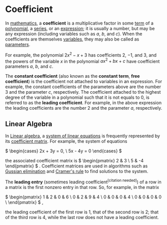 # Coefficient

In [mathematics](https://en.wikipedia.org/wiki/Mathematics), a __coefficient__ is a multiplicative factor in some [term](https://en.wikipedia.org/wiki/Summand) of a [polynomial](https://en.wikipedia.org/wiki/Polynomial), a [series](https://en.wikipedia.org/wiki/Series_(mathematics)), or an [expression](https://en.wikipedia.org/wiki/Expression_(mathematics)); it is usually a number, but may be any expression (including variables such as $a$, $b$, and $c$). When the coefficients are themselves [variables](https://en.wikipedia.org/wiki/Variable_(mathematics)), they may also be called as [parameters](https://en.wikipedia.org/wiki/Parameter).

For example, the polynomial $2x^2 - x + 3$ has coefficients $2$, $-1$, and $3$, and the powers of the variable $x$ in the polynomial $ax^2 + bx + c$ have coefficient parameters $a$, $b$, and $c$.

The __constant coefficient__ (also known as the __constant term__, __free coefficient__) is the coefficient not attached to variables in an expression. For example, the constant coefficients of the parameters above are the number $3$ and the parameter $c$, respectively. The coefficient attached to the highest degree of the variable in a polynomial such that it is not equals to $0$, is referred to as the __leading coefficient__. For example, in the above expression the leading coefficients are the number $2$ and the parameter $a$, respectively.

## Linear Algebra

In [Linear algebra](https://en.wikipedia.org/wiki/Linear_algebra), a [system of linear equations](https://en.wikipedia.org/wiki/System_of_linear_equations) is frequently represented by its [coefficient matrix](https://en.wikipedia.org/wiki/Coefficient_matrix). For example, the system of equations

$
\begin{cases}
2x + 3y = 0, \\
5x - 4y = 0
\end{cases}
$

the associated coefficient matrix is
$
\begin{pmatrix}
2 & 3 \\
5 & -4
\end{pmatrix}
$
. Coefficient matrices are used in algorithms such as [Gussian elimination](https://en.wikipedia.org/wiki/Gaussian_elimination) and [Cramer's rule](https://en.wikipedia.org/wiki/Cramer%27s_rule) to find solutions to the system.

The __leading entry__ (sometimes $\mathrm{leading\ coefficient}^\mathrm{[citation\ needed]}$) of a row in a matrix is the first nonzero entry in that row. So, for example, in the matrix

$
\begin{pmatrix}
1 & 2 & 0 & 6 \\
0 & 2 & 9 & 4 \\
0 & 0 & 0 & 4 \\
0 & 0 & 0 & 0 \\
\end{pmatrix}
$
,

the leading coefficient of the first row is $1$, that of the second row is $2$; that of the third row is $4$, while the last row does not have a leading coefficient.